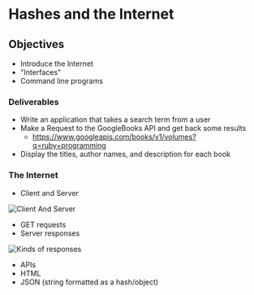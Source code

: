# Hashes and the Internet

## Objectives

- Introduce the Internet
- "Interfaces"
- Command line programs

### Deliverables

* Write an application that takes a search term from a user
* Make a Request to the GoogleBooks API and get back some results
  * https://www.googleapis.com/books/v1/volumes?q=ruby+programming
* Display the titles, author names, and description for each book

### The Internet

* Client and Server

![Client And Server](https://raw.githubusercontent.com/site2site/site2site.github.io/master/images/lectures/client-server-model/client-server-2.gif)

* GET requests
* Server responses

![Kinds of responses](https://breatheco.de/wp-content/uploads/2017/02/client-server-arquitechture.gif)

* APIs
* HTML
* JSON (string formatted as a hash/object)
